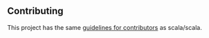 ## Contributing

This project has the same [guidelines for contributors](https://github.com/scala/scala/blob/master/CONTRIBUTING.md) as scala/scala.
